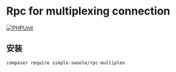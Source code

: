 # Rpc for multiplexing connection

[![PHPUnit](https://github.com/simple-swoole/rpc-multiplex/actions/workflows/test.yml/badge.svg)](https://github.com/simple-swoole/rpc-multiplex/actions/workflows/test.yml)

## 安装

```
composer require simple-swoole/rpc-multiplex
```
